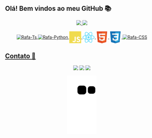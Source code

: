 ## Olá! Bem vindos ao meu GitHub 📚

 <div align="center">
  <a href="https://github.com/DaviOliveiraDev">
  <img height="150em" src="https://github-readme-stats.vercel.app/api?username=DaviOliveiraDev&show_icons=true&theme=dark&include_all_commits=true&count_private=true"/>
  <img height="150em" src="https://github-readme-stats.vercel.app/api/top-langs/?username=DaviOliveiraDev&layout=compact&langs_count=7&theme=dark"/>
</div>
 
<div align="center" style="display: inline_block"><br>
  <img align="center" alt="Rafa-Ts" height="40" width="40" src="https://cdn.jsdelivr.net/gh/devicons/devicon/icons/laravel/laravel-plain-wordmark.svg">
  <img align="center" alt="Rafa-Python" height="40" width="40" src="https://cdn.jsdelivr.net/gh/devicons/devicon/icons/php/php-original.svg">
  <img align="center" alt="Rafa-Js" height="40" width="40" src="https://raw.githubusercontent.com/devicons/devicon/master/icons/javascript/javascript-plain.svg">
  <img align="center" alt="Rafa-React" height="40" width="40" src="https://raw.githubusercontent.com/devicons/devicon/master/icons/react/react-original.svg">
  <img align="center" alt="Rafa-HTML" height="40" width="40" src="https://raw.githubusercontent.com/devicons/devicon/master/icons/html5/html5-original.svg">
  <img align="center" alt="Rafa-CSS" height="40" width="40" src="https://raw.githubusercontent.com/devicons/devicon/master/icons/css3/css3-original.svg">
  <img align="center" alt="Rafa-CSS" height="40" width="40"  src="https://cdn.jsdelivr.net/gh/devicons/devicon/icons/git/git-original.svg"">

</div>

## Contato 📢
 
 <div align="center"> 
 	<a href="https://www.linkedin.com/in/davi-oliveira-b4768a1b1/" target="_blank"><img src="https://img.shields.io/badge/LinkedIn-0077B5?style=for-the-badge&logo=linkedin&logoColor=white" target="_blank"></a>
  <a href = "mailto:daviolirsoares@gmail.com"><img src="https://img.shields.io/badge/-Gmail-%23333?style=for-the-badge&logo=gmail&logoColor=white" target="_blank"></a>
   <a href = "https://gitlab.com/DaviOliveiraDev"><img src="https://img.shields.io/badge/GitLab-330F63?style=for-the-badge&logo=gitlab&logoColor=white" target="_blank"></a>

 
  ![Snake animation](https://github.com/DaviOliveiraDev/DaviOliveiraDev/blob/output/github-contribution-grid-snake.svg)
 
</div>


